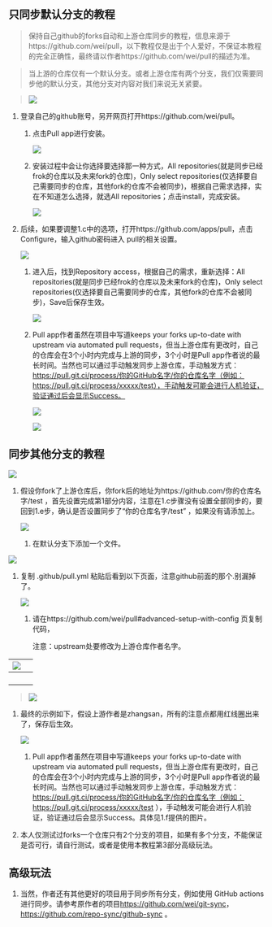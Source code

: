 ## 只同步默认分支的教程

>   保持自己github的forks自动和上游仓库同步的教程，信息来源于https://github.com/wei/pull，以下教程仅是出于个人爱好，不保证本教程的完全正确性，最终请以作者https://github.com/wei/pull的描述为准。

>   当上游的仓库仅有一个默认分支。或者上游仓库有两个分支，我们仅需要同步他的默认分支，其他分支对内容对我们来说无关紧要。

>   ![](https://raw.githubusercontent.com/lxk0301/scripts/master/icon/git1.jpg)

1.  登录自己的github账号，另开网页打开https://github.com/wei/pull。

    1.  点击Pull app进行安装。

        ![](https://raw.githubusercontent.com/lxk0301/scripts/master/icon/git2.jpg)

    2.  安装过程中会让你选择要选择那一种方式，All
        repositories(就是同步已经frok的仓库以及未来fork的仓库)，Only select
        repositories(仅选择要自己需要同步的仓库，其他fork的仓库不会被同步)，根据自己需求选择，实在不知道怎么选择，就选All
        repositories；点击install，完成安装。

        ![](https://raw.githubusercontent.com/lxk0301/scripts/master/icon/git3.jpg)

2.  后续，如果要调整1.c中的选项，打开https://github.com/apps/pull，点击Configure，输入github密码进入
    pull的相关设置。

    ![](https://raw.githubusercontent.com/lxk0301/scripts/master/icon/git4.jpg)

    1.  进入后，找到Repository access，根据自己的需求，重新选择：All
        repositories(就是同步已经frok的仓库以及未来fork的仓库)，Only select
        repositories(仅选择要自己需要同步的仓库，其他fork的仓库不会被同步)，Save后保存生效。

        ![](https://raw.githubusercontent.com/lxk0301/scripts/master/icon/git5.jpg)

    2.  Pull app作者虽然在项目中写道keeps your forks up-to-date with upstream
        via automated pull
        requests，但当上游仓库有更改时，自己的仓库会在3个小时内完成与上游的同步，3个小时是Pull
        app作者说的最长时间。当然也可以通过手动触发同步上游仓库，手动触发方式：https://pull.git.ci/process/你的GitHub名字/你的仓库名字（例如：https://pull.git.ci/process/xxxxx/test），手动触发可能会进行人机验证，验证通过后会显示Success。

        ![](https://raw.githubusercontent.com/lxk0301/scripts/master/icon/git6.jpg)

        ![](https://raw.githubusercontent.com/lxk0301/scripts/master/icon/git7.jpg)

## 同步其他分支的教程

![](https://raw.githubusercontent.com/lxk0301/scripts/master/icon/git8.jpg)

1.  假设你fork了上游仓库后，你fork后的地址为https://github.com/你的仓库名字/test
    ，首先设置完成第1部分内容，注意在1.c步骤没有设置全部同步的，要回到1.e步，确认是否设置同步了“你的仓库名字/test”
    ，如果没有请添加上。

    ![](https://raw.githubusercontent.com/lxk0301/scripts/master/icon/git9.jpg)

    1.  在默认分支下添加一个文件。

![](https://raw.githubusercontent.com/lxk0301/scripts/master/icon/git10.jpg)

1.  复制 .github/pull.yml 粘贴后看到以下页面，注意github前面的那个.别漏掉了。

    ![](https://raw.githubusercontent.com/lxk0301/scripts/master/icon/git11.jpg)

    1.  请在https://github.com/wei/pull\#advanced-setup-with-config 页复制代码，

        注意：upstream处要修改为上游仓库作者名字。

| ![](https://raw.githubusercontent.com/lxk0301/scripts/master/icon/git12.jpg) |   |
|------------------------------------------------------------------------------|---|
|                                                                              |   |
|                                                                              |   |
|                                                                              |   |
|                                                                              |   |

>   ![](https://raw.githubusercontent.com/lxk0301/scripts/master/icon/git13.jpg)

1.  最终的示例如下，假设上游作者是zhangsan，所有的注意点都用红线圈出来了，保存后生效。

    ![](https://raw.githubusercontent.com/lxk0301/scripts/master/icon/git14.jpg)

    1.  Pull app作者虽然在项目中写道keeps your forks up-to-date with upstream
        via automated pull
        requests，但当上游仓库有更改时，自己的仓库会在3个小时内完成与上游的同步，3个小时是Pull
        app作者说的最长时间。当然也可以通过手动触发同步上游仓库，手动触发方式：https://pull.git.ci/process/你的GitHub名字/你的仓库名字（例如：<https://pull.git.ci/process/xxxxx/test>
        ），手动触发可能会进行人机验证，验证通过后会显示Success。具体见1.f提供的图片。

2.  本人仅测试过forks一个仓库只有2个分支的项目，如果有多个分支，不能保证是否可行，请自行测试，或者是使用本教程第3部分高级玩法。

## 高级玩法

1.  当然，作者还有其他更好的项目用于同步所有分支，例如使用 GitHub actions
    进行同步。请参考原作者的项目<https://github.com/wei/git-sync>，
    <https://github.com/repo-sync/github-sync> 。
